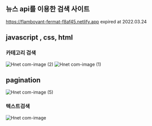 ## 뉴스 api를 이용한 검색 사이트
https://flamboyant-fermat-f8af45.netlify.app   expired at 2022.03.24


javascript , css, html
---
### 카테고리 검색
![Hnet com-image (2)](https://user-images.githubusercontent.com/63101894/155332032-432dc666-0631-4668-a7f5-4f14103e26b1.gif)
![Hnet com-image (1)](https://user-images.githubusercontent.com/63101894/155332048-5c15d536-acc1-4046-b441-356602947561.gif)


## pagination
![Hnet com-image (5)](https://user-images.githubusercontent.com/63101894/155335704-028b770e-3efb-47a6-9217-6b508b3f9901.gif)

### 텍스트검색
![Hnet com-image](https://user-images.githubusercontent.com/63101894/155332060-938793cc-0409-49ed-a250-402ca5cc2d70.gif)
